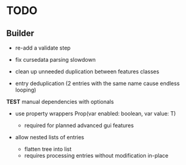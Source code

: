 # TODO

## Builder

* re-add a validate step

* fix cursedata parsing slowdown

* clean up unneeded duplication between features classes

* entry deduplication (2 entries with the same name cause endless looping)

**TEST** manual dependencies with optionals





* use property wrappers Prop<T>(var enabled: boolean, var value: T)
  * required for planned advanced gui features


* allow nested lists of entries
  * flatten tree into list
  + requires processing entries without modification in-place